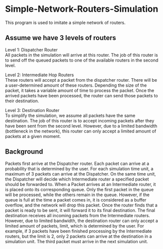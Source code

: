 # Simple-Network-Routers-Simulation

This program is used to imitate a simple network of routers.

## Assume we have 3 levels of routers

Level 1: Dispatcher Router\
All packets in the simulation will arrive at this router. The job of this router is to send off the queued packets to one of the available routers in the second level. 

Level 2: Intermediate Hop Routers\
These routers will accept a packet from the dispatcher router. There will be a user-determined amount of these routers. Depending the size of the packet, it takes a variable amount of time to process the packet. Once the arrived packets have been processed, the router can send those packets to their destination.

Level 3: Destination Router\
To simplify the simulation, we assume all packets have the same destination. The job of this router is to accept incoming packets after they have been sent from the second level. However, due to a limited bandwidth (bottleneck in the network), this router can only accept a limited amount of packets at a given moment.

## Background

Packets first arrive at the Dispatcher router. Each packet can arrive at a probability that is determined by the user. For each simulation time unit, a maximum of 3 packets can arrive at the Dispatcher. On the same time unit, the Dispatcher will decide which Intermediate router a specified packet should be forwarded to. 
When a Packet arrives at an Intermediate router, it is placed onto its corresponding queue. Only the first packet in the queue will be processed, while the others remain in the queue. However, if the queue is full at the time a packet comes in, it is considered as a buffer overflow, and the network will drop this packet. Once the router finds that a packet is ready to be sent, it will forward it to its final destination.
The final destination receives all incoming packets from the Intermediate routers. However, due to limited bandwidth, the destination router can only accept a limited amount of packets, limit, which is determined by the user. For example, if 3 packets have been finished processing by the Intermediate routers, but the limit is 2, only 2 packets can arrive at the destination in a simulation unit. The third packet must arrive in the next simulation unit.

